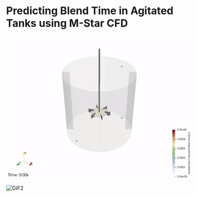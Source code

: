 # Predicting Blend Time in Agitated Tanks using M-Star CFD

![GIF1](gifs/Dye_Concentration.gif)

![GIF2](gifs/Velocity_FrontView.gif)
